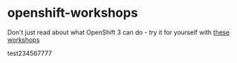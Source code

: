# openshift-workshops
Don't just read about what OpenShift 3 can do - try it for yourself with [these workshops][1]

[1]: http://dudash.github.io/openshift-workshops/



test234567777
